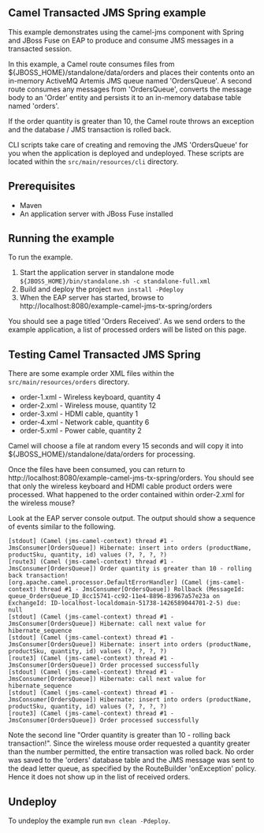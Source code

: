 Camel Transacted JMS Spring example
-----------------------------------

This example demonstrates using the camel-jms component with Spring and JBoss Fuse on EAP to produce and consume JMS messages in a transacted session.

In this example, a Camel route consumes files from ${JBOSS_HOME}/standalone/data/orders and places their contents onto an in-memory ActiveMQ Artemis JMS queue
named 'OrdersQueue'. A second route consumes any messages from 'OrdersQueue', converts the message body to an 'Order' entity and persists it
to an in-memory database table named 'orders'.

If the order quantity is greater than 10, the Camel route throws an exception and the database / JMS transaction is rolled back.

CLI scripts take care of creating and removing the JMS 'OrdersQueue' for you when the
application is deployed and undeployed. These scripts are located within the `src/main/resources/cli` directory.

Prerequisites
-------------

* Maven
* An application server with JBoss Fuse installed

Running the example
-------------------

To run the example.

1. Start the application server in standalone mode `${JBOSS_HOME}/bin/standalone.sh -c standalone-full.xml`
2. Build and deploy the project `mvn install -Pdeploy`
3. When the EAP server has started, browse to http://localhost:8080/example-camel-jms-tx-spring/orders

You should see a page titled 'Orders Received'. As we send orders to the example application, a list
of processed orders will be listed on this page.

Testing Camel Transacted JMS Spring
-----------------------------------

There are some example order XML files within the `src/main/resources/orders` directory.

* order-1.xml - Wireless keyboard, quantity 4
* order-2.xml - Wireless mouse, quantity 12
* order-3.xml - HDMI cable, quantity 1
* order-4.xml - Network cable, quantity 6
* order-5.xml - Power cable, quantity 2


Camel will choose a file at random every 15 seconds and will copy it into ${JBOSS_HOME}/standalone/data/orders for processing.

Once the files have been consumed, you can return to http://localhost:8080/example-camel-jms-tx-spring/orders. You should see that only the wireless keyboard
and HDMI cable product orders were processed. What happened to the order contained within order-2.xml for the wireless mouse?

Look at the EAP server console output. The output should show a sequence of events similar to the following.

```
[stdout] (Camel (jms-camel-context) thread #1 - JmsConsumer[OrdersQueue]) Hibernate: insert into orders (productName, productSku, quantity, id) values (?, ?, ?, ?)
[route3] (Camel (jms-camel-context) thread #1 - JmsConsumer[OrdersQueue]) Order quantity is greater than 10 - rolling back transaction!
[org.apache.camel.processor.DefaultErrorHandler] (Camel (jms-camel-context) thread #1 - JmsConsumer[OrdersQueue]) Rollback (MessageId: queue_OrdersQueue_ID_8cc15741-cc92-11e4-8896-83967a57e23a on ExchangeId: ID-localhost-localdomain-51738-1426589044701-2-5) due: null
[stdout] (Camel (jms-camel-context) thread #1 - JmsConsumer[OrdersQueue]) Hibernate: call next value for hibernate_sequence
[stdout] (Camel (jms-camel-context) thread #1 - JmsConsumer[OrdersQueue]) Hibernate: insert into orders (productName, productSku, quantity, id) values (?, ?, ?, ?)
[route3] (Camel (jms-camel-context) thread #1 - JmsConsumer[OrdersQueue]) Order processed successfully
[stdout] (Camel (jms-camel-context) thread #1 - JmsConsumer[OrdersQueue]) Hibernate: call next value for hibernate_sequence
[stdout] (Camel (jms-camel-context) thread #1 - JmsConsumer[OrdersQueue]) Hibernate: insert into orders (productName, productSku, quantity, id) values (?, ?, ?, ?)
[route3] (Camel (jms-camel-context) thread #1 - JmsConsumer[OrdersQueue]) Order processed successfully
```

Note the second line "Order quantity is greater than 10 - rolling back transaction!". Since the wireless mouse order requested a quantity greater than the
number permitted, the entire transaction was rolled back. No order was saved to the 'orders' database table and the JMS message was sent to the dead
letter queue, as specified by the RouteBuilder 'onException' policy. Hence it does not show up in the list of received orders.

Undeploy
--------

To undeploy the example run `mvn clean -Pdeploy`.
